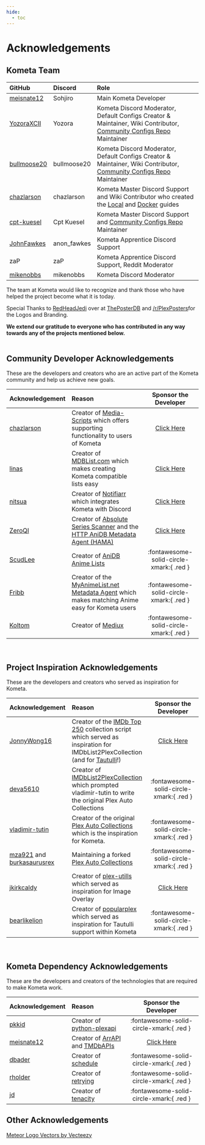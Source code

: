 ```yaml
---
hide:
  - toc
---
```

# Acknowledgements

## Kometa Team

| GitHub                                        | Discord     | Role                                                                                                                                                                    |
|:----------------------------------------------|:------------|:------------------------------------------------------------------------------------------------------------------------------------------------------------------------|
| [meisnate12](https://github.com/meisnate12/)  | Sohjiro     | Main Kometa Developer                                                                                                                                                   |
| [YozoraXCII](https://github.com/YozoraXCII)   | Yozora      | Kometa Discord Moderator, Default Configs Creator & Maintainer, Wiki Contributor, [Community Configs Repo](https://github.com/Kometa-Team/Community-Configs) Maintainer |
| [bullmoose20](https://github.com/bullmoose20) | bullmoose20 | Kometa Discord Moderator, Default Configs Creator & Maintainer, Wiki Contributor, [Community Configs Repo](https://github.com/Kometa-Team/Community-Configs) Maintainer |
| [chazlarson](https://github.com/chazlarson/)  | chazlarson  | Kometa Master Discord Support and Wiki Contributor who created the [Local](install/walkthroughs/local.md) and [Docker](install/walkthroughs/docker.md) guides                                     |
| [cpt-kuesel](https://github.com/cpt-kuesel)   | Cpt Kuesel  | Kometa Master Discord Support and [Community Configs Repo](https://github.com/Kometa-Team/Community-Configs) Maintainer                                                 |
| [JohnFawkes](https://github.com/JohnFawkes)   | anon_fawkes | Kometa Apprentice Discord Support                                                                                                                                       |
| zaP                                           | zaP         | Kometa Apprentice Discord Support, Reddit Moderator                                                                                                                     |
| [mikenobbs](https://github.com/mikenobbs)     | mikenobbs   | Kometa Discord Moderator                                                                                                                                                |

The team at Kometa would like to recognize and thank those who have helped the project become what it is today. 

Special Thanks to [RedHeadJedi](https://theposterdb.com/user/RedHeadJedi) over at [ThePosterDB](https://theposterdb.com) and 
[/r/PlexPosters](https://www.reddit.com/r/PlexPosters)for the Logos and Branding.

**We extend our gratitude to everyone who has contributed in any way towards any of the projects mentioned below.**
<br>
<br>

## Community Developer Acknowledgements

These are the developers and creators who are an active part of the Kometa community and help us achieve new goals.

| Acknowledgement                              | Reason                                                                                                                                                                    |                      Sponsor the Developer                       |
|:---------------------------------------------|:--------------------------------------------------------------------------------------------------------------------------------------------------------------------------|:----------------------------------------------------------------:|
| [chazlarson](https://github.com/chazlarson/) | Creator of [Media-Scripts](https://github.com/chazlarson/Media-Scripts) which offers supporting functionality to users of Kometa                                          | [Click Here](https://www.google.com/search?q=food+shelf+near+me) | 
| [linas](https://github.com/linaspurinis)     | Creator of [MDBList.com](https://github.com/deva5610/IMDbList2PlexCollection) which makes creating Kometa compatible lists easy                                           |       [Click Here](https://www.patreon.com/mdblist/posts)        |
| [nitsua](https://github.com/austinwbest)     | Creator of [Notifiarr](https://github.com/Notifiarr) which integrates Kometa with Discord                                                                                 |       [Click Here](https://github.com/sponsors/Notifiarr)        |
| [ZeroQI](https://github.com/ZeroQI)          | Creator of [Absolute Series Scanner](https://github.com/ZeroQI/Absolute-Series-Scanner) and the [HTTP AniDB Metadata Agent (HAMA)](https://github.com/ZeroQI/Hama.bundle) |         [Click Here](https://github.com/sponsors/ZeroQI)         |
| [ScudLee](https://github.com/ScudLee)        | Creator of [AniDB Anime Lists](https://github.com/Anime-Lists/anime-lists)                                                                                                |             :fontawesome-solid-circle-xmark:{ .red }             |
| [Fribb](https://github.com/Fribb)            | Creator of the [MyAnimeList.net Metadata Agent](https://github.com/Fribb/MyAnimeList.bundle) which makes matching Anime easy for Kometa users                             |             :fontawesome-solid-circle-xmark:{ .red }             | 
| [Koltom](https://mediux.pro/)                | Creator of [Mediux](https://mediux.pro/)                                                                                                                                  |             :fontawesome-solid-circle-xmark:{ .red }             | 

<br>

## Project Inspiration Acknowledgements

These are the developers and creators who served as inspiration for Kometa.

| Acknowledgement                                                                             | Reason                                                                                                                                                                                                                                    |                 Sponsor the Developer                 |
|:--------------------------------------------------------------------------------------------|:------------------------------------------------------------------------------------------------------------------------------------------------------------------------------------------------------------------------------------------|:-----------------------------------------------------:|
| [JonnyWong16](https://github.com/JonnyWong16)                                               | Creator of the [IMDb Top 250](https://gist.github.com/JonnyWong16/f5b9af386ea58e19bf18c09f2681df23) collection script which served as inspiration for IMDbList2PlexCollection (and for [Tautulli](https://github.com/Tautulli/Tautulli)!) | [Click Here](https://github.com/sponsors/JonnyWong16) |
| [deva5610](https://github.com/deva5610)                                                     | Creator of [IMDbList2PlexCollection](https://github.com/deva5610/IMDbList2PlexCollection) which prompted vladimir-tutin to write the original Plex Auto Collections                                                                       |       :fontawesome-solid-circle-xmark:{ .red }        |
| [vladimir-tutin](https://github.com/vladimir-tutin)                                         | Creator of the original [Plex Auto Collections](https://github.com/vladimir-tutin/Plex-Auto-Collections) which is the inspiration for Kometa.                                                                                             |       :fontawesome-solid-circle-xmark:{ .red }        |
| [mza921](https://github.com/mza921) and [burkasaurusrex](https://github.com/burkasaurusrex) | Maintaining a forked [Plex Auto Collections](https://github.com/mza921/Plex-Auto-Collections)                                                                                                                                             |       :fontawesome-solid-circle-xmark:{ .red }        |
| [jkirkcaldy](https://github.com/jkirkcaldy)                                                 | Creator of [plex-utills](https://github.com/jkirkcaldy/plex-utills) which served as inspiration for Image Overlay                                                                                                                         | [Click Here](https://opencollective.com/themainframe) |
| [bearlikelion](https://github.com/bearlikelion)                                             | Creator of [popularplex](https://github.com/bearlikelion/popularplex) which served as inspiration for Tautulli support within Kometa                                                                                                      |       :fontawesome-solid-circle-xmark:{ .red }        |

<br>

## Kometa Dependency Acknowledgements
These are the developers and creators of the technologies that are required to make Kometa work.

| Acknowledgement                             | Reason                                                                                                             |                Sponsor the Developer                 |
|:--------------------------------------------|:-------------------------------------------------------------------------------------------------------------------|:----------------------------------------------------:|
| [pkkid](https://github.com/pkkid)           | Creator of [python-plexapi](https://github.com/pkkid/python-plexapi)                                               |       :fontawesome-solid-circle-xmark:{ .red }       |
| [meisnate12](https://github.com/meisnate12) | Creator of [ArrAPI](https://github.com/Kometa-Team/ArrAPI) and [TMDbAPIs](https://github.com/Kometa-Team/TMDbAPIs) | [Click Here](https://github.com/sponsors/meisnate12) |
| [dbader](https://github.com/dbader)         | Creator of [schedule](https://github.com/dbader/schedule)                                                          |       :fontawesome-solid-circle-xmark:{ .red }       |
| [rholder](https://github.com/rholder)       | Creator of [retrying](https://github.com/rholder/retrying)                                                         |       :fontawesome-solid-circle-xmark:{ .red }       |
| [jd](https://github.com/jd)                 | Creator of [tenacity](https://github.com/jd/tenacity)                                                              |       :fontawesome-solid-circle-xmark:{ .red }       |


## Other Acknowledgements

<a href="https://www.vecteezy.com/free-vector/meteor-logo">Meteor Logo Vectors by Vecteezy</a>